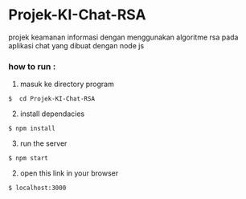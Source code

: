 # Projek-KI-Chat-RSA
projek keamanan informasi dengan menggunakan algoritme rsa pada aplikasi chat yang dibuat dengan node js

### how to run  :
1. masuk ke directory program
```
$  cd Projek-KI-Chat-RSA
```

2. install dependacies
```
$ npm install
```

3. run the server
```
$ npm start
```

2. open this link in your browser
```
$ localhost:3000
```
